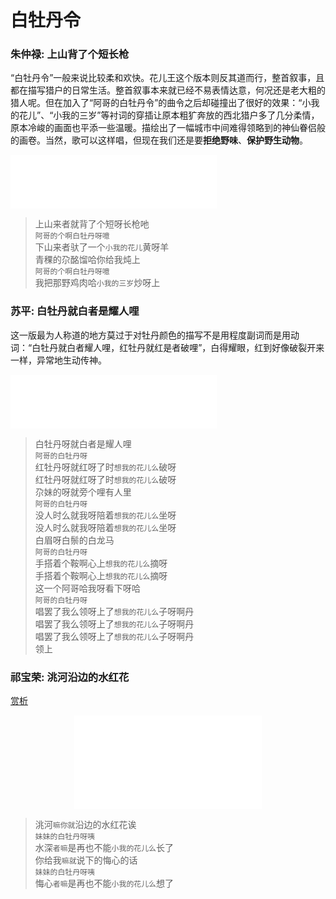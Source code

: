 # 白牡丹令  
### 朱仲禄: 上山背了个短长枪  
“白牡丹令”一般来说比较柔和欢快。花儿王这个版本则反其道而行，整首叙事，且都在描写猎户的日常生活。整首叙事本来就已经不易表情达意，何况还是老大粗的猎人呢。但在加入了“阿哥的白牡丹令”的曲令之后却碰撞出了很好的效果：“小我的花儿”、“小我的三岁”等衬词的穿插让原本粗犷奔放的西北猎户多了几分柔情，原本冷峻的画面也平添一些温暖。描绘出了一幅城市中间难得领略到的神仙眷侣般的画卷。当然，歌可以这样唱，但现在我们还是要**拒绝野味**、**保护野生动物**。  
<iframe frameborder="no" border="0" marginwidth="0" marginheight="0" width="330" height="86" src="//music.163.com/outchain/player?type=2&id=195760&auto=1&height=66"></iframe>  

> 上山来者就背了个短呀长枪吔  
> `阿哥的个啊白牡丹呀噫`  
> 下山来者驮了一个`小我的花儿`黄呀羊  
> 青稞的尕酩馏哈你给我炖上  
> `阿哥的个啊白牡丹呀噫`  
> 我把那野鸡肉哈`小我的三岁`炒呀上  

### 苏平: 白牡丹就白者是耀人哩  
这一版最为人称道的地方莫过于对牡丹颜色的描写不是用程度副词而是用动词：“白牡丹就白者耀人哩，红牡丹就红是者破哩”，白得耀眼，红到好像破裂开来一样，异常地生动传神。  
<iframe frameborder="no" border="0" marginwidth="0" marginheight="0" width="330" height="86" src="//music.163.com/outchain/player?type=2&id=292628&auto=1&height=66"></iframe>  

> 白牡丹呀就白者是耀人哩  
> `阿哥的白牡丹呀`  
> 红牡丹呀就红呀了时`想我的花儿么`破呀  
> 红牡丹呀就红呀了时`想我的花儿么`破呀  
> 尕妹的呀就旁个哩有人里  
> `阿哥的白牡丹呀`  
> 没人时么就我呀陪着`想我的花儿么`坐呀  
> 没人时么就我呀陪着`想我的花儿么`坐呀  
> 白眉呀白鬃的白龙马  
> `阿哥的白牡丹呀`  
> 手搭着个鞍啊心上`想我的花儿么`摘呀  
> 手搭着个鞍啊心上`想我的花儿么`摘呀  
> 这一个阿哥哈我呀看下呀哈  
> `阿哥的白牡丹呀`  
> 唱罢了我么领呀上了`想我的花儿么`子呀啊丹  
> 唱罢了我么领呀上了`想我的花儿么`子呀啊丹  
> 唱罢了我么领呀上了`想我的花儿么`子呀啊丹  
> 领上  

### 祁宝荣: 洮河沿边的水红花  
[赏析](https://yuentsheh.github.io/2020/06/18/%E5%8C%AA%E4%B8%8E%E6%AF%81%E4%B8%8E%E6%82%94/)
<center>
<iframe src="//player.bilibili.com/player.html?aid=540889306&bvid=BV1ki4y1s7PN&cid=198760509&page=1" scrolling="no" border="0" frameborder="no" framespacing="0" allowfullscreen="true"> </iframe>
</center>

> 洮河`嘛你就`沿边的水红花诶  
> `妹妹的白牡丹呀咦`  
> 水深`者嘛`是再也不能`小我的花儿么`长了  
> 你给我`嘛就`说下的悔心的话  
> `妹妹的白牡丹呀咦`  
> 悔心`者嘛`是再也不能`小我的花儿么`想了  

